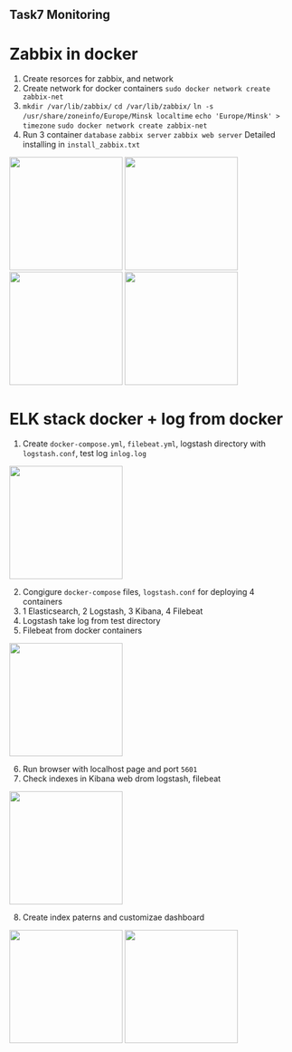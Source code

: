 ## Task7 Monitoring
# Zabbix in docker
1. Create resorces for zabbix, and network
2. Create network for docker containers 
```sudo docker network create zabbix-net```
3. ```mkdir /var/lib/zabbix/```
```cd /var/lib/zabbix/```
```ln -s /usr/share/zoneinfo/Europe/Minsk localtime```
```echo 'Europe/Minsk' > timezone```
```sudo docker network create zabbix-net```
4. Run 3 container ```database``` ```zabbix server``` ```zabbix web server```
Detailed installing in ```install_zabbix.txt```

<img src="https://github.com/Vlad19930310/FirstTask/blob/master/Task7/1.png" width="200" />
<img src="https://github.com/Vlad19930310/FirstTask/blob/master/Task7/2.png" width="200" />
<img src="https://github.com/Vlad19930310/FirstTask/blob/master/Task7/3.png" width="200" />
<img src="https://github.com/Vlad19930310/FirstTask/blob/master/Task7/4.png" width="200" />

# ELK stack docker + log from docker 
1. Create ```docker-compose.yml```, ```filebeat.yml```, logstash directory with ```logstash.conf```, test log ```inlog.log```
<img src="https://github.com/Vlad19930310/FirstTask/blob/master/Task7/7.png" width="200" />

2. Congigure ```docker-compose``` files, ```logstash.conf``` for deploying 4 containers 
3. 1 Elasticsearch, 2 Logstash, 3 Kibana, 4 Filebeat
4. Logstash take log from test directory
5. Filebeat from docker containers
<img src="https://github.com/Vlad19930310/FirstTask/blob/master/Task7/8.png" width="200" />

6. Run browser with localhost page and port ```5601```
7. Check indexes in Kibana web drom logstash, filebeat

<img src="https://github.com/Vlad19930310/FirstTask/blob/master/Task7/9.png" width="200" />

8. Create index paterns and customizae dashboard 

<img src="https://github.com/Vlad19930310/FirstTask/blob/master/Task7/10.png" width="200" />
<img src="https://github.com/Vlad19930310/FirstTask/blob/master/Task7/11.png" width="200" />
